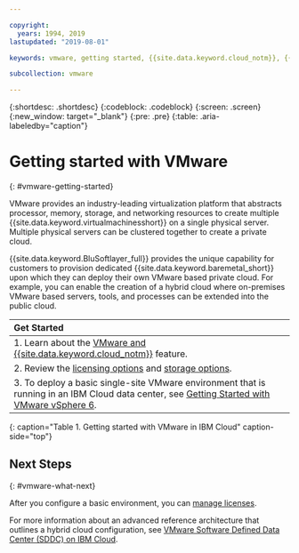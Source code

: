 ```yaml
---

copyright:
  years: 1994, 2019
lastupdated: "2019-08-01"

keywords: vmware, getting started, {{site.data.keyword.cloud_notm}}, {{site.data.keyword.baremetal_short}}

subcollection: vmware

---
```


{:shortdesc: .shortdesc}
{:codeblock: .codeblock}
{:screen: .screen}
{:new_window: target="_blank"}
{:pre: .pre}
{:table: .aria-labeledby="caption"}

# Getting started with VMware
{: #vmware-getting-started}

VMware provides an industry-leading virtualization platform that abstracts processor, memory, storage, and networking resources to create multiple {{site.data.keyword.virtualmachinesshort}} on a single physical server. Multiple physical servers can be clustered together to create a private cloud.

{{site.data.keyword.BluSoftlayer_full}} provides the unique capability for customers to provision dedicated {{site.data.keyword.baremetal_short}} upon which they can deploy their own VMware based private cloud. For example, you can enable the creation of a hybrid cloud where on-premises VMware based servers, tools, and processes can be extended into the public cloud.

| Get Started       |
|:------------------|
| 1. Learn about the [VMware and {{site.data.keyword.cloud_notm}}](/docs/infrastructure/vmware?topic=VMware-about-vmware#about-vmware) feature. |
| 2. Review the [licensing options](/docs/infrastructure/vmware?topic=VMware-license-options-vmware#license-options-vmware) and [storage options](/docs/infrastructure/vmware?topic=VMware-vmware-storage).|
| 3. To deploy a basic single-site VMware environment that is running in an IBM Cloud data center, see [Getting Started with VMware vSphere 6](/docs/infrastructure/vmware?topic=VMware-nsx-overview#nsx-overview). |
{: caption="Table 1. Getting started with VMware in IBM Cloud" caption-side="top"}

## Next Steps
{: #vmware-what-next}

After you configure a basic environment, you can [manage licenses](/docs/infrastructure/vmware?topic=VMware-managing-vmware-licenses).

For more information about an advanced reference architecture that outlines a hybrid cloud configuration, see [VMware Software Defined Data Center (SDDC) on IBM Cloud](/docs/infrastructure/vmware?topic=VMware-vmware-sddc-on-ibm-cloud).
